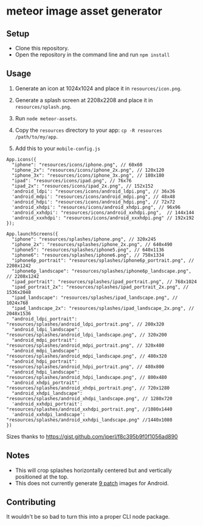 # meteor image asset generator

## Setup

- Clone this repository.
- Open the repository in the command line and run `npm install`

## Usage

1. Generate an icon at 1024x1024 and place it in `resources/icon.png`.

2. Generate a splash screen at 2208x2208 and place it in `resources/splash.png`.

3. Run `node meteor-assets`.

4. Copy the `resources` directory to your app: `cp -R resources /path/to/my/app`.

5. Add this to your `mobile-config.js`

```
App.icons({
  "iphone": "resources/icons/iphone.png", // 60x60
  "iphone_2x": "resources/icons/iphone_2x.png", // 120x120
  "iphone_3x": "resources/icons/iphone_3x.png", // 180x180
  "ipad": "resources/icons/ipad.png", // 76x76
  "ipad_2x": "resources/icons/ipad_2x.png", // 152x152
  'android_ldpi': "resources/icons/android_ldpi.png", // 36x36
  'android_mdpi': "resources/icons/android_mdpi.png", // 48x48
  'android_hdpi': "resources/icons/android_hdpi.png", // 72x72
  'android_xhdpi': "resources/icons/android_xhdpi.png", // 96x96
  'android_xxhdpi': "resources/icons/android_xxhdpi.png",  // 144x144
  'android_xxxhdpi': "resources/icons/android_xxxhdpi.png" // 192x192
});

App.launchScreens({
  "iphone": "resources/splashes/iphone.png", // 320x245
  "iphone_2x": "resources/splashes/iphone_2x.png", // 640x490
  "iphone5": "resources/splashes/iphone5.png", // 640x1136
  "iphone6": "resources/splashes/iphone6.png", // 750x1334
  "iphone6p_portrait": "resources/splashes/iphone6p_portrait.png", // 2208x1242
  "iphone6p_landscape": "resources/splashes/iphone6p_landscape.png", // 2208x1242
  "ipad_portrait": "resources/splashes/ipad_portrait.png", // 768x1024
  "ipad_portrait_2x": "resources/splashes/ipad_portrait_2x.png", // 1536x2048
  "ipad_landscape": "resources/splashes/ipad_landscape.png", // 1024x768
  "ipad_landscape_2x": "resources/splashes/ipad_landscape_2x.png", // 2048x1536
  "android_ldpi_portrait": "resources/splashes/android_ldpi_portrait.png", // 200x320
  "android_ldpi_landscape": "resources/splashes/android_ldpi_landscape.png", // 320x200
  "android_mdpi_portrait": "resources/splashes/android_mdpi_portrait.png", // 320x480
  "android_mdpi_landscape": "resources/splashes/android_mdpi_landscape.png", // 480x320
  "android_hdpi_portrait": "resources/splashes/android_hdpi_portrait.png", // 480x800
  "android_hdpi_landscape": "resources/splashes/android_hdpi_landscape.png", // 800x480
  "android_xhdpi_portrait": "resources/splashes/android_xhdpi_portrait.png", // 720x1280
  "android_xhdpi_landscape": "resources/splashes/android_xhdpi_landscape.png", // 1280x720
  'android_xxhdpi_portrait': "resources/splashes/android_xxhdpi_portrait.png", //1080x1440
  'android_xxhdpi_landscape': "resources/splashes/android_xxhdpi_landscape.png" //1440x1080
})
```

Sizes thanks to https://gist.github.com/jperl/f8c395b9f0f1056ad890

## Notes

- This will crop splashes horizontally centered but and vertically positioned at the top.
- This does not currently generate [9 patch](https://developer.android.com/guide/topics/graphics/2d-graphics.html#nine-patch) images for Android.

## Contributing

It wouldn't be so bad to turn this into a proper CLI node package.
